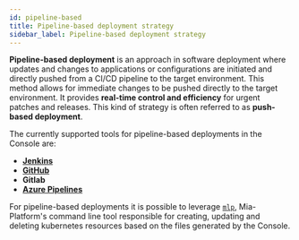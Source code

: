 ```yaml
---
id: pipeline-based
title: Pipeline-based deployment strategy
sidebar_label: Pipeline-based deployment strategy
---
```


**Pipeline-based deployment** is an approach in software deployment where updates and changes to applications or configurations are initiated and directly pushed from a CI/CD pipeline to the target environment. This method allows for immediate changes to be pushed directly to the target environment. It provides **real-time control and efficiency** for urgent patches and releases. This kind of strategy is often referred to as **push-based deployment**. 


The currently supported tools for pipeline-based deployments in the Console are: 

- [**Jenkins**](/development_suite/deploy/pipeline-based/configure-jenkins.md)
- [**GitHub**](/development_suite/deploy/pipeline-based/configure-github-actions.md)
- **Gitlab**
- [**Azure Pipelines**](/development_suite/deploy/pipeline-based/configure-azure-pipelines.md)

For pipeline-based deployments it is possible to leverage [`mlp`](/runtime_suite_tools/mlp/10_overview.md), Mia-Platform's command line tool responsible for creating, updating and deleting kubernetes resources based on the files generated by the Console.